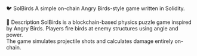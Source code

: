 🐦 SolBirds 
A simple on-chain Angry Birds-style game written in Solidity.  
 
🎯 Description 
SolBirds is a blockchain-based physics puzzle game inspired by Angry Birds. 
Players fire birds at enemy structures using angle and power.   
The game simulates projectile shots and calculates damage entirely on-chain.    
  
